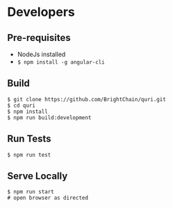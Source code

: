 # Developers

## Pre-requisites
- NodeJs installed
- ```$ npm install -g angular-cli```

## Build
```
$ git clone https://github.com/BrightChain/quri.git
$ cd quri
$ npm install
$ npm run build:development
```

## Run Tests
```
$ npm run test
```

## Serve Locally
```
$ npm run start
# open browser as directed
```
